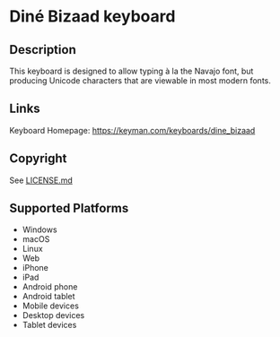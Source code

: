 Diné Bizaad keyboard
==============

Description
-----------
This keyboard is designed to allow typing à la the Navajo font, but producing Unicode characters that are viewable in most modern fonts.

Links
-----
Keyboard Homepage: https://keyman.com/keyboards/dine_bizaad

Copyright
---------
See [LICENSE.md](LICENSE.md)

Supported Platforms
-------------------
 * Windows
 * macOS
 * Linux
 * Web
 * iPhone
 * iPad
 * Android phone
 * Android tablet
 * Mobile devices
 * Desktop devices
 * Tablet devices

